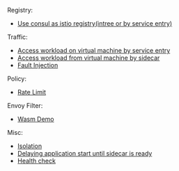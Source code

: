 <!-- START doctoc generated TOC please keep comment here to allow auto update -->
<!-- DON'T EDIT THIS SECTION, INSTEAD RE-RUN doctoc TO UPDATE -->



<!-- END doctoc generated TOC please keep comment here to allow auto update -->


Registry:

- [Use consul as istio registry(intree or by service entry)](registry/consul/consul.md)

Traffic:

- [Access workload on virtual machine by service entry](traffic/service-entry.md)
- [Access workload from virtual machine by sidecar](traffic/vm-with-sidecar/vm-with-sidecar.md)
- [Fault Injection](traffic/fault-injection/fault-injection.md)

Policy:

- [Rate Limit](policy/ratelimit/ratelimit.md)

Envoy Filter:

- [Wasm Demo](envoyfilter/wasm/wasm.md)

Misc:
- [Isolation](misc/isolation.md)
- [Delaying application start until sidecar is ready](misc/sidecar-sequence.md)
- [Health check](misc/health-check/health-check.md)

<!-- - [Debug](misc/debug.md) -->
<!-- - [canary upgrade of istio](setup/upgrade/canary-upgrade.md) -->

